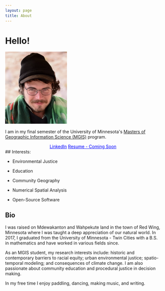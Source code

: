 ```yaml
---
layout: page
title: About
---
```


# Hello!

<img src="../figs/ForGitHub.png" alt="ForGitHub.png" class="responsive" width = 200/>

I am in my final semester of the University of Minnesota's [Masters of Geographic Information Science (MGIS)](https://cla.umn.edu/mgis/about/program-thats-map) program. 

<center>
<a href="https://www.linkedin.com/in/rob-h-500837a0/" class="btn" style = "color: Blue">LinkedIn</a>
<a href="../resume.pdf" class="btn" style = "color: Blue">Resume - Coming Soon</a>
</center>
## Interests:

* Environmental Justice

* Education

* Community Geography

* Numerical Spatial Analysis

* Open-Source Software

## Bio

I was raised on Mdewakanton and Wahpekute land in the town of Red Wing, Minnesota where I was taught a deep appreciation of our natural world. In 2017, I graduated from the University of Minnesota - Twin Cities with a B.S. in mathematics and have worked in various fields since.

As an MGIS student, my research interests include: historic and contemporary barriers to racial equity; urban environmental justice; spatio-temporal modeling; and consequences of climate change. I am also passionate about community education and procedural justice in decision making.

In my free time I enjoy paddling, dancing, making music, and writing.
